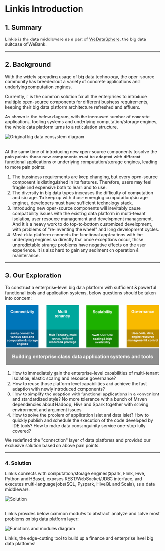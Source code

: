 # Linkis Introduction

## 1. Summary

Linkis is the data middleware as a part of [WeDataSphere](https://github.com/WeBankFinTech/WeDataSphere), the big data suitcase of WeBank.

----

## 2. Background

With the widely spreading usage of big data technology, the open-source community has breeded out a variety of concrete applications and underlying computation engines.

Currently, it is the common solution for all the enterprises to introduce multiple open-source components for different business requirements, keeping their big data platform architecture refreshed and affluent.

As shown in the below diagram, with the increased number of concrete applications, tooling systems and underlying computation/storage engines, the whole data platform turns to a reticulation structure.
<br>

![Original big data ecosystem diagram](../../zh_CN/images/ch3/原大数据生态图.jpg)

<br>
At the same time of introducing new open-source components to solve the pain points, those new components must be adapted with different functional applications or underlying computation/storage engines, leading to more pain points:

1. The bussiness requirements are keep changing, but every open-source component is distinguished in its features. Therefore, users may feel fragile and expensive both to learn and to use.
2. The diversity in big data types increases the difficulty of computation and storage. To keep up with those emerging computation/storage engines, developers must have sufficient technology stack.
3. Introducing new open-source components will inevitably cause compatibility issues with the existing data platform in multi-tenant isolation, user resource management and development management. And it is a heavy work to do top-to-bottom customized development, with problems of "re-inventing the wheel" and long development cycles.
4. Most data platform connects the functional applications with the underlying engines so directly that once exceptions occur, those unpredictable strange problems have negative effects on the user experience. It is also hard to gain any sediment on operation & maintenance.


----

## 3. Our Exploration

To construct a enterprise-level big data platform with sufficient & powerful functional tools and application systems, below questions should be taken into concern:
<br>

![Questions to concern](../../en_US/images/Linkis_introduction_02.png)
<br>

1. How to immediately gain the enterprise-level capabilities of multi-tenant isolation, elastic scaling and resource governance?
2. How to reuse those platform level capabilities and achieve the fast adaption with newly introduced components?
3. How to simplify the adaption with functional applications in a convenient and standardized style? No more tolerance with a bunch of Maven dependencies about Hadoop, Hive and Spark together with solving environment and argument issues.
4. How to solve the problem of application islet and data islet? How to quickly publish and schedule the execution of the code developed by IDE tools? How to make data consanguinity service one-stop fully covered?

We redefined the "connection" layer of data platforms and provided our exclusive solution based on above pain points.


----

### 4. Solution

Linkis connects with computation/storage engines(Spark, Flink, Hive, Python and HBase), exposes REST/WebSocket/JDBC interface, and executes multi-language jobs(SQL, Pyspark, HiveQL and Scala), as a data middleware.


![Solution](../../zh_CN/images/ch3/解决方案.jpg)

<br>
Linkis provides below common modules to abstract, analyze and solve most problems on big data platform layer:
<br>

![Functions and modules diagram](../../zh_CN/images/ch3/功能模块图.png)

Linkis, the edge-cutting tool to build up a finance and enterprise level big data platforms!
